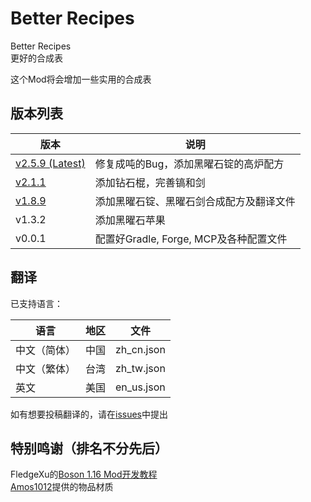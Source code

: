 # Better Recipes
Better Recipes  
更好的合成表  

这个Mod将会增加一些实用的合成表    

## 版本列表  

|版本|说明|
|---------------|--------------------------------|
|[v2.5.9 (Latest)](https://github.com/sjc0910/BetterRecipes/releases/download/v2.5.9/BetterRecipes.jar)|修复成吨的Bug，添加黑曜石锭的高炉配方|
|[v2.1.1](https://github.com/sjc0910/BetterRecipes/releases/download/v2.1.1/BetterRecipes.jar)|添加钻石棍，完善镐和剑|
|[v1.8.9](https://github.com/sjc0910/BetterRecipes/releases/download/v1.8.9/BetterRecipes.jar)|添加黑曜石锭、黑曜石剑合成配方及翻译文件|
|v1.3.2|添加黑曜石苹果|
|v0.0.1|配置好Gradle, Forge, MCP及各种配置文件|

## 翻译
已支持语言：
 
|语言|地区|文件|
|----------|---|----------|
|中文（简体）|中国|zh_cn.json|
|中文（繁体）|台湾|zh_tw.json|
|英文|美国|en_us.json|

如有想要投稿翻译的，请在[issues](https://github.com/sjc0910/BetterRecipes/issues)中提出

## 特别鸣谢（排名不分先后）
FledgeXu的[Boson 1.16 Mod开发教程](https://www.mcbbs.net/thread-1122554-1-1.html)  
[Amos1012](https://github.com/Amos1012)提供的物品材质
